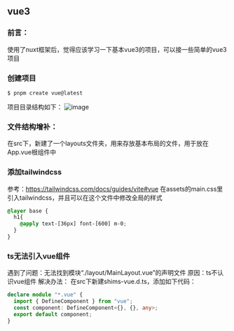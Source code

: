 ## vue3

### 前言：
使用了nuxt框架后，觉得应该学习一下基本vue3的项目，可以接一些简单的vue3项目


### 创建项目

```
$ pnpm create vue@latest
```
项目目录结构如下：
![image](https://github.com/user-attachments/assets/5f18080b-2aca-4ea8-91fd-5ff178bb7475)


### 文件结构增补：
在src下，新建了一个layouts文件夹，用来存放基本布局的文件，用于放在App.vue根组件中


### 添加tailwindcss
参考：https://tailwindcss.com/docs/guides/vite#vue
在assets的main.css里引入tailwindcss，并且可以在这个文件中修改全局的样式
```css
@layer base {
  h1{
    @apply text-[36px] font-[600] m-0;
  }
}
```

### ts无法引入vue组件
遇到了问题：无法找到模块“./layout/MainLayout.vue”的声明文件
原因：ts不认识vue组件
解决办法：
在src下新建shims-vue.d.ts，添加如下代码：
```ts
declare module "*.vue" {
  import { DefineComponent } from "vue";
  const component: DefineComponent<{}, {}, any>;
  export default component;
}

```










